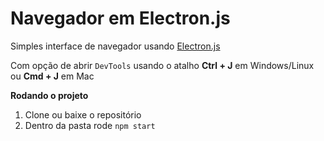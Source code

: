 # Navegador em Electron.js

Simples interface de navegador usando [Electron.js](https://www.electronjs.org/)

Com opção de abrir ```DevTools``` usando o atalho **Ctrl + J** em Windows/Linux ou **Cmd + J** em Mac

**Rodando o projeto**

1. Clone ou baixe o repositório
2. Dentro da pasta rode ```npm start```
